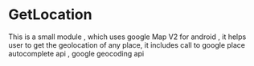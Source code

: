 GetLocation
===========

This is a small module , which uses google Map V2 for android , it helps user to get the geolocation of any place, it includes call to google place autocomplete api , google geocoding api
